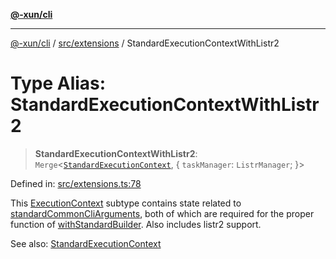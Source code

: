 [**@-xun/cli**](../../../README.md)

***

[@-xun/cli](../../../README.md) / [src/extensions](../README.md) / StandardExecutionContextWithListr2

# Type Alias: StandardExecutionContextWithListr2

> **StandardExecutionContextWithListr2**: `Merge`\<[`StandardExecutionContext`](StandardExecutionContext.md), \{ `taskManager`: `ListrManager`; \}\>

Defined in: [src/extensions.ts:78](https://github.com/Xunnamius/cli-utils/blob/c7a284e51ef5349c2f43c26fe07feb15a870a5a3/src/extensions.ts#L78)

This [ExecutionContext](../../type-aliases/ExecutionContext.md) subtype contains state related to
[standardCommonCliArguments](../variables/standardCommonCliArguments.md), both of which are required for the proper
function of [withStandardBuilder](../functions/withStandardBuilder.md). Also includes listr2 support.

See also: [StandardExecutionContext](StandardExecutionContext.md)
